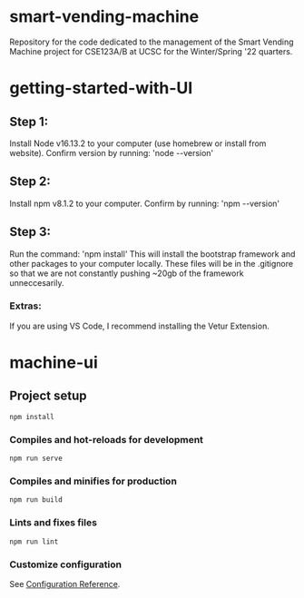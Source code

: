 # smart-vending-machine
  Repository for the code dedicated to the management of the Smart Vending Machine project for CSE123A/B at UCSC for the Winter/Spring '22 quarters.

# getting-started-with-UI
## Step 1:
  Install Node v16.13.2 to your computer (use homebrew or install from website). Confirm version by running: 'node --version'
## Step 2:
  Install npm v8.1.2 to your computer. Confirm by running: 'npm --version'
## Step 3:
  Run the command: 'npm install'
  This will install the bootstrap framework and other packages to your computer locally. These files will be in the .gitignore so that we are not constantly pushing ~20gb of the framework unneccesarily.

### Extras:
If you are using VS Code, I recommend installing the Vetur Extension.


# machine-ui

## Project setup
```
npm install
```

### Compiles and hot-reloads for development
```
npm run serve
```

### Compiles and minifies for production
```
npm run build
```

### Lints and fixes files
```
npm run lint
```

### Customize configuration
See [Configuration Reference](https://cli.vuejs.org/config/).

